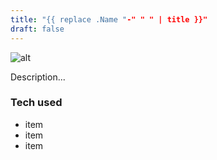 ```yaml
---
title: "{{ replace .Name "-" " " | title }}"
draft: false
---
```


![alt](//via.placeholder.com/480x150)

Description...

### Tech used

* item
* item
* item
